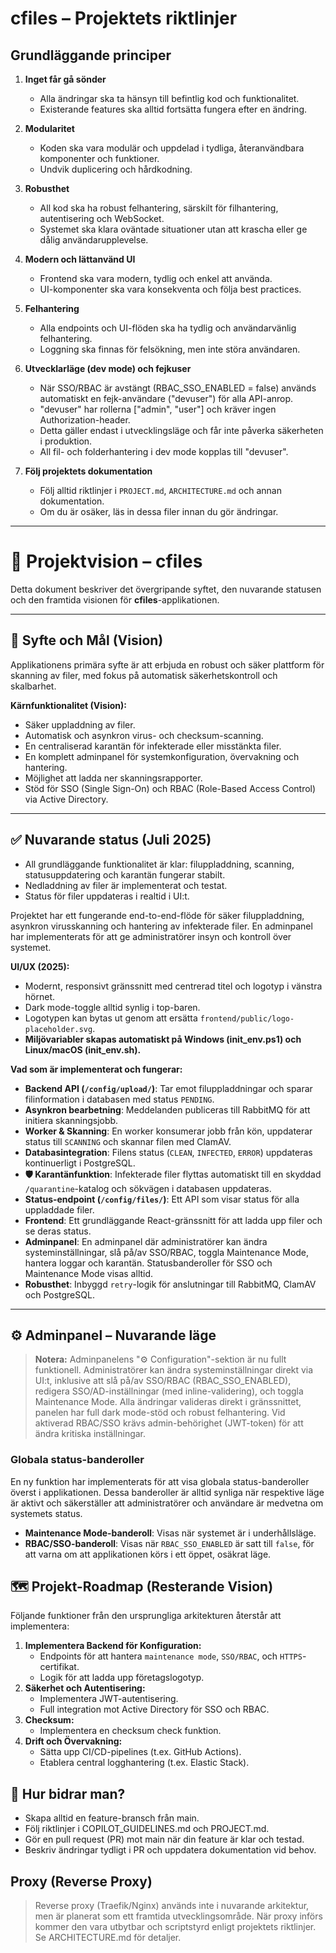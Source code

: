 # cfiles – Projektets riktlinjer

## Grundläggande principer

1. **Inget får gå sönder**
   - Alla ändringar ska ta hänsyn till befintlig kod och funktionalitet.
   - Existerande features ska alltid fortsätta fungera efter en ändring.

2. **Modularitet**
   - Koden ska vara modulär och uppdelad i tydliga, återanvändbara komponenter och funktioner.
   - Undvik duplicering och hårdkodning.

3. **Robusthet**
   - All kod ska ha robust felhantering, särskilt för filhantering, autentisering och WebSocket.
   - Systemet ska klara oväntade situationer utan att krascha eller ge dålig användarupplevelse.

4. **Modern och lättanvänd UI**
   - Frontend ska vara modern, tydlig och enkel att använda.
   - UI-komponenter ska vara konsekventa och följa best practices.

5. **Felhantering**
   - Alla endpoints och UI-flöden ska ha tydlig och användarvänlig felhantering.
   - Loggning ska finnas för felsökning, men inte störa användaren.

6. **Utvecklarläge (dev mode) och fejkuser**
   - När SSO/RBAC är avstängt (RBAC_SSO_ENABLED = false) används automatiskt en fejk-användare ("devuser") för alla API-anrop.
   - "devuser" har rollerna ["admin", "user"] och kräver ingen Authorization-header.
   - Detta gäller endast i utvecklingsläge och får inte påverka säkerheten i produktion.
   - All fil- och folderhantering i dev mode kopplas till "devuser".

7. **Följ projektets dokumentation**
   - Följ alltid riktlinjer i `PROJECT.md`, `ARCHITECTURE.md` och annan dokumentation.
   - Om du är osäker, läs in dessa filer innan du gör ändringar.

---

# 🚀 Projektvision – cfiles

Detta dokument beskriver det övergripande syftet, den nuvarande statusen och den framtida visionen för **cfiles**-applikationen.

---

## 🎯 Syfte och Mål (Vision)

Applikationens primära syfte är att erbjuda en robust och säker plattform för skanning av filer, med fokus på automatisk säkerhetskontroll och skalbarhet.

**Kärnfunktionalitet (Vision):**
*   Säker uppladdning av filer.
*   Automatisk och asynkron virus- och checksum-scanning.
*   En centraliserad karantän för infekterade eller misstänkta filer.
*   En komplett adminpanel för systemkonfiguration, övervakning och hantering.
*   Möjlighet att ladda ner skanningsrapporter.
*   Stöd för SSO (Single Sign-On) och RBAC (Role-Based Access Control) via Active Directory.

---

## ✅ Nuvarande status (Juli 2025)

- All grundläggande funktionalitet är klar: filuppladdning, scanning, statusuppdatering och karantän fungerar stabilt.
- Nedladdning av filer är implementerat och testat.
- Status för filer uppdateras i realtid i UI:t.

Projektet har ett fungerande end-to-end-flöde för säker filuppladdning, asynkron virusskanning och hantering av infekterade filer. En adminpanel har implementerats för att ge administratörer insyn och kontroll över systemet.

**UI/UX (2025):**
*   Modernt, responsivt gränssnitt med centrerad titel och logotyp i vänstra hörnet.
*   Dark mode-toggle alltid synlig i top-baren.
*   Logotypen kan bytas ut genom att ersätta `frontend/public/logo-placeholder.svg`.
*   **Miljövariabler skapas automatiskt på Windows (init_env.ps1) och Linux/macOS (init_env.sh).**

**Vad som är implementerat och fungerar:**
*   **Backend API (`/config/upload/`)**: Tar emot filuppladdningar och sparar filinformation i databasen med status `PENDING`.
*   **Asynkron bearbetning**: Meddelanden publiceras till RabbitMQ för att initiera skanningsjobb.
*   **Worker & Skanning**: En worker konsumerar jobb från kön, uppdaterar status till `SCANNING` och skannar filen med ClamAV.
*   **Databasintegration**: Filens status (`CLEAN`, `INFECTED`, `ERROR`) uppdateras kontinuerligt i PostgreSQL.
*   **🛡️ Karantänfunktion**: Infekterade filer flyttas automatiskt till en skyddad `/quarantine`-katalog och sökvägen i databasen uppdateras.
*   **Status-endpoint (`/config/files/`)**: Ett API som visar status för alla uppladdade filer.
*   **Frontend**: Ett grundläggande React-gränssnitt för att ladda upp filer och se deras status.
*   **Adminpanel**: En adminpanel där administratörer kan ändra systeminställningar, slå på/av SSO/RBAC, toggla Maintenance Mode, hantera loggar och karantän. Statusbanderoller för SSO och Maintenance Mode visas alltid.
*   **Robusthet**: Inbyggd `retry`-logik för anslutningar till RabbitMQ, ClamAV och PostgreSQL.

---

## ⚙️ Adminpanel – Nuvarande läge

> **Notera:** Adminpanelens "⚙️ Configuration"-sektion är nu fullt funktionell. Administratörer kan ändra systeminställningar direkt via UI:t, inklusive att slå på/av SSO/RBAC (RBAC_SSO_ENABLED), redigera SSO/AD-inställningar (med inline-validering), och toggla Maintenance Mode. Alla ändringar valideras direkt i gränssnittet, panelen har full dark mode-stöd och robust felhantering. Vid aktiverad RBAC/SSO krävs admin-behörighet (JWT-token) för att ändra kritiska inställningar.

### Globala status-banderoller
En ny funktion har implementerats för att visa globala status-banderoller överst i applikationen. Dessa banderoller är alltid synliga när respektive läge är aktivt och säkerställer att administratörer och användare är medvetna om systemets status.

- **Maintenance Mode-banderoll**: Visas när systemet är i underhållsläge.
- **RBAC/SSO-banderoll**: Visas när `RBAC_SSO_ENABLED` är satt till `false`, för att varna om att applikationen körs i ett öppet, osäkrat läge.

## 🗺️ Projekt-Roadmap (Resterande Vision)

Följande funktioner från den ursprungliga arkitekturen återstår att implementera:

1.  **Implementera Backend för Konfiguration:**
    *   Endpoints för att hantera `maintenance mode`, `SSO/RBAC`, och `HTTPS`-certifikat.
    *   Logik för att ladda upp företagslogotyp.
2.  **Säkerhet och Autentisering:**
    *   Implementera JWT-autentisering.
    *   Full integration mot Active Directory för SSO och RBAC.
3.  **Checksum:**
    *   Implementera en checksum check funktion.
4.  **Drift och Övervakning:**
    *   Sätta upp CI/CD-pipelines (t.ex. GitHub Actions).
    *   Etablera central logghantering (t.ex. Elastic Stack).

## 🤝 Hur bidrar man?

- Skapa alltid en feature-bransch från main.
- Följ riktlinjer i COPILOT_GUIDELINES.md och PROJECT.md.
- Gör en pull request (PR) mot main när din feature är klar och testad.
- Beskriv ändringar tydligt i PR och uppdatera dokumentation vid behov.

## Proxy (Reverse Proxy)

> Reverse proxy (Traefik/Nginx) används inte i nuvarande arkitektur, men är planerat som ett framtida utvecklingsområde. När proxy införs kommer den vara utbytbar och scriptstyrd enligt projektets riktlinjer. Se ARCHITECTURE.md för detaljer.

